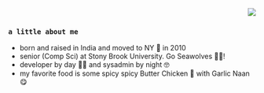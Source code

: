 

<img align="right" style="float:right" src="https://github.com/sdesingh/sdesingh/blob/master/computers.gif" />

<br/>

### `a little about me`

- born and raised in India and moved to NY 🗽 in 2010
- senior (Comp Sci) at Stony Brook University. Go Seawolves 🌊🐺!
- developer by day 👨‍💻 and sysadmin by night 🤓 
- my favorite food is some spicy spicy Butter Chicken 🍗 with Garlic Naan 😋 

<br/>
<br/>
